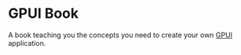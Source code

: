# GPUI Book

A book teaching you the concepts you need to create your own [GPUI](https://www.gpui.rs/) application.
